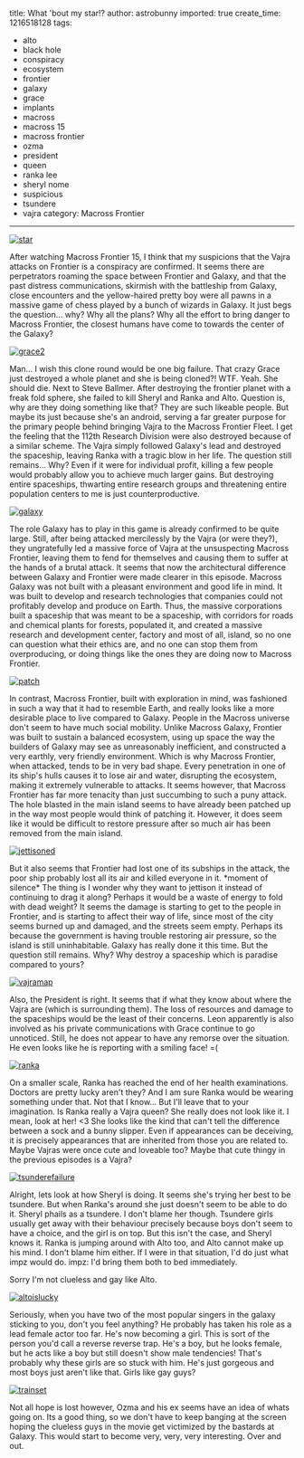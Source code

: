 title: What 'bout my star!?
author: astrobunny
imported: true
create_time: 1216518128
tags:
- alto
- black hole
- conspiracy
- ecosystem
- frontier
- galaxy
- grace
- implants
- macross
- macross 15
- macross frontier
- ozma
- president
- queen
- ranka lee
- sheryl nome
- suspicious
- tsundere
- vajra
category: Macross Frontier
---
 [![](wp-uploads/2008/07/star-500x283.jpg "star")](https://www.astrobunny.net/wp-content/uploads/2008/07/star.jpg)  
  
After watching Macross Frontier 15, I think that my suspicions that the Vajra attacks on Frontier is a conspiracy are confirmed. It seems there are perpetrators roaming the space between Frontier and Galaxy, and that the past distress communications, skirmish with the battleship from Galaxy, close encounters and the yellow-haired pretty boy were all pawns in a massive game of chess played by a bunch of wizards in Galaxy. It just begs the question... why? Why all the plans? Why all the effort to bring danger to Macross Frontier, the closest humans have come to towards the center of the Galaxy?  
  
<!--more-->  
 [![](wp-uploads/2008/07/grace2-500x283.jpg "grace2")](https://www.astrobunny.net/wp-content/uploads/2008/07/grace2.jpg)  
  
Man... I wish this clone round would be one big failure. That crazy Grace just destroyed a whole planet and she is being cloned?! WTF. Yeah. She should die. Next to Steve Ballmer. After destroying the frontier planet with a freak fold sphere, she failed to kill Sheryl and Ranka and Alto. Question is, why are they doing something like that? They are such likeable people. But maybe its just because she's an android, serving a far greater purpose for the primary people behind bringing Vajra to the Macross Frontier Fleet. I get the feeling that the 112th Research Division were also destroyed because of a similar scheme. The Vajra simply followed Galaxy's lead and destroyed the spaceship, leaving Ranka with a tragic blow in her life. The question still remains... Why? Even if it were for individual profit, killing a few people would probably allow you to achieve much larger gains. But destroying entire spaceships, thwarting entire research groups and threatening entire population centers to me is just counterproductive.  
  
 [![](wp-uploads/2008/07/galaxy-500x283.jpg "galaxy")](https://www.astrobunny.net/wp-content/uploads/2008/07/galaxy.jpg)  
  
The role Galaxy has to play in this game is already confirmed to be quite large. Still, after being attacked mercilessly by the Vajra (or were they?), they ungratefully led a massive force of Vajra at the unsuspecting Macross Frontier, leaving them to fend for themselves and causing them to suffer at the hands of a brutal attack. It seems that now the architectural difference between Galaxy and Frontier were made clearer in this episode. Macross Galaxy was not built with a pleasant environment and good life in mind. It was built to develop and research technologies that companies could not profitably develop and produce on Earth. Thus, the massive corporations built a spaceship that was meant to be a spaceship, with corridors for roads and chemical plants for forests, populated it, and created a massive research and development center, factory and most of all, island, so no one can question what their ethics are, and no one can stop them from overproducing, or doing things like the ones they are doing now to Macross Frontier.  
  
 [![](wp-uploads/2008/07/patch-500x283.jpg "patch")](https://www.astrobunny.net/wp-content/uploads/2008/07/patch.jpg)  
  
In contrast, Macross Frontier, built with exploration in mind, was fashioned in such a way that it had to resemble Earth, and really looks like a more desirable place to live compared to Galaxy. People in the Macross universe don't seem to have much social mobility. Unlike Macross Galaxy, Frontier was built to sustain a balanced ecosystem, using up space the way the builders of Galaxy may see as unreasonably inefficient, and constructed a very earthly, very friendly environment. Which is why Macross Frontier, when attacked, tends to be in very bad shape. Every penetration in one of its ship's hulls causes it to lose air and water, disrupting the ecosystem, making it extremely vulnerable to attacks. It seems however, that Macross Frontier has far more tenacity than just succumbing to such a puny attack. The hole blasted in the main island seems to have already been patched up in the way most people would think of patching it. However, it does seem like it would be difficult to restore pressure after so much air has been removed from the main island.  
  
 [![](wp-uploads/2008/07/jettisoned-500x283.jpg "jettisoned")](https://www.astrobunny.net/wp-content/uploads/2008/07/jettisoned.jpg)  
  
But it also seems that Frontier had lost one of its subships in the attack, the poor ship probably lost all its air and killed everyone in it. \*moment of silence\* The thing is I wonder why they want to jettison it instead of continuing to drag it along? Perhaps it would be a waste of energy to fold with dead weight? It seems the damage is starting to get to the people in Frontier, and is starting to affect their way of life, since most of the city seems burned up and damaged, and the streets seem empty. Perhaps its because the government is having trouble restoring air pressure, so the island is still uninhabitable. Galaxy has really done it this time. But the question still remains. Why? Why destroy a spaceship which is paradise compared to yours?  
  
 [![](wp-uploads/2008/07/vajramap-500x283.jpg "vajramap")](https://www.astrobunny.net/wp-content/uploads/2008/07/vajramap.jpg)  
  
Also, the President is right. It seems that if what they know about where the Vajra are (which is surrounding them). The loss of resources and damage to the spaceships would be the least of their concerns. Leon apparently is also involved as his private communications with Grace continue to go unnoticed. Still, he does not appear to have any remorse over the situation. He even looks like he is reporting with a smiling face! =(  
  
 [![](wp-uploads/2008/07/ranka-500x283.jpg "ranka")](https://www.astrobunny.net/wp-content/uploads/2008/07/ranka.jpg)  
  
On a smaller scale, Ranka has reached the end of her health examinations. Doctors are pretty lucky aren't they? And I am sure Ranka would be wearing something under that. Not that I know... But I'll leave that to your imagination. Is Ranka really a Vajra queen? She really does not look like it. I mean, look at her! \<3 She looks like the kind that can't tell the difference between a sock and a bunny slipper. Even if appearances can be deceiving, it is precisely appearances that are inherited from those you are related to. Maybe Vajras were once cute and loveable too? Maybe that cute thingy in the previous episodes is a Vajra?  
  
 [![](wp-uploads/2008/07/tsunderefailure-500x283.jpg "tsunderefailure")](https://www.astrobunny.net/wp-content/uploads/2008/07/tsunderefailure.jpg)  
  
Alright, lets look at how Sheryl is doing. It seems she's trying her best to be tsundere. But when Ranka's around she just doesn't seem to be able to do it. Sheryl phails as a tsundere. I don't blame her though. Tsundere girls usually get away with their behaviour precisely because boys don't seem to have a choice, and the girl is on top. But this isn't the case, and Sheryl knows it. Ranka is jumping around with Alto too, and Alto cannot make up his mind. I don't blame him either. If I were in that situation, I'd do just what impz would do. impz: I'd bring them both to bed immediately.  
  
Sorry I'm not clueless and gay like Alto.  
  
 [![](wp-uploads/2008/07/altoislucky-500x283.jpg "altoislucky")](https://www.astrobunny.net/wp-content/uploads/2008/07/altoislucky.jpg)  
  
Seriously, when you have two of the most popular singers in the galaxy sticking to you, don't you feel anything? He probably has taken his role as a lead female actor too far. He's now becoming a girl. This is sort of the person you'd call a reverse reverse trap. He's a boy, but he looks female, but he acts like a boy but still doesn't show male tendencies! That's probably why these girls are so stuck with him. He's just gorgeous and most boys just aren't like that. Girls like gay guys?  
  
 [![](wp-uploads/2008/07/trainset-500x283.jpg "trainset")](https://www.astrobunny.net/wp-content/uploads/2008/07/trainset.jpg)  
  
Not all hope is lost however, Ozma and his ex seems have an idea of whats going on. Its a good thing, so we don't have to keep banging at the screen hoping the clueless guys in the movie get victimized by the bastards at Galaxy. This would start to become very, very, very interesting. Over and out.  
